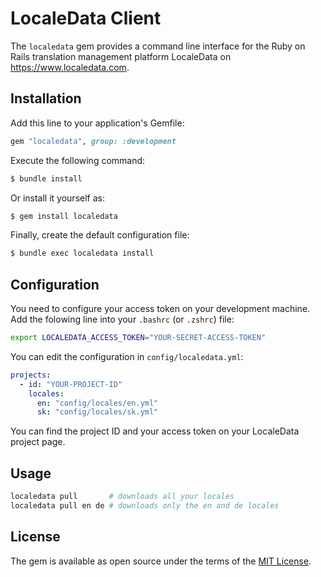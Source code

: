 # LocaleData Client

The `localedata` gem provides a command line interface for the Ruby on Rails translation management platform LocaleData on https://www.localedata.com.

## Installation

Add this line to your application's Gemfile:

```ruby
gem "localedata", group: :development
```

Execute the following command:

```bash
$ bundle install
```

Or install it yourself as:

```bash
$ gem install localedata
```

Finally, create the default configuration file:

```bash
$ bundle exec localedata install
```

## Configuration

You need to configure your access token on your development machine. Add the folowing line into your `.bashrc` (or `.zshrc`) file:

```bash
export LOCALEDATA_ACCESS_TOKEN="YOUR-SECRET-ACCESS-TOKEN"
```

You can edit the configuration in `config/localedata.yml`:

```yaml
projects:
  - id: "YOUR-PROJECT-ID"
    locales:
      en: "config/locales/en.yml"
      sk: "config/locales/sk.yml"
```

You can find the project ID and your access token on your LocaleData project page.

## Usage

```bash
localedata pull       # downloads all your locales
localedata pull en de # downloads only the en and de locales
```

## License

The gem is available as open source under the terms of the [MIT License](https://opensource.org/licenses/MIT).
